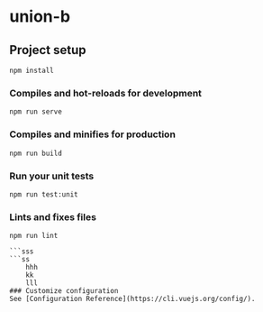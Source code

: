 # union-b

## Project setup
```
npm install
```

### Compiles and hot-reloads for development
```
npm run serve
```

### Compiles and minifies for production
```
npm run build
```

### Run your unit tests
```
npm run test:unit
```

### Lints and fixes files
````
npm run lint

```sss
​```ss
    hhh
    kk
    lll
### Customize configuration
See [Configuration Reference](https://cli.vuejs.org/config/).

````